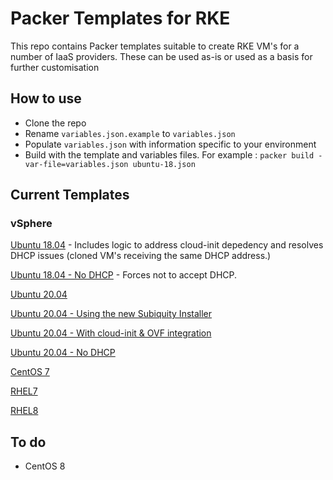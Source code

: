 # Packer Templates for RKE

This repo contains Packer templates suitable to create RKE VM's for a number of IaaS providers. These can be used as-is or used as a basis for further customisation

## How to use

* Clone the repo
* Rename `variables.json.example` to `variables.json`
* Populate `variables.json` with information specific to your environment
* Build with the template and variables files. For example : `packer build -var-file=variables.json ubuntu-18.json` 

## Current Templates

### vSphere

[Ubuntu 18.04](https://github.com/David-VTUK/Rancher-Packer/tree/master/vSphere/ubuntu_1804) - Includes logic to address cloud-init depedency and resolves DHCP issues (cloned VM's receiving the same DHCP address.)

[Ubuntu 18.04 - No DHCP](https://github.com/David-VTUK/Rancher-Packer/tree/master/vSphere/ubuntu_1804_no_dhcp) - Forces not to accept DHCP. 

[Ubuntu 20.04](https://github.com/David-VTUK/Rancher-Packer/tree/master/vSphere/ubuntu_2004)

[Ubuntu 20.04 - Using the new Subiquity Installer](https://github.com/David-VTUK/Rancher-Packer/tree/master/vSphere/ubuntu_2004_subiquity)

[Ubuntu 20.04 - With cloud-init & OVF integration](https://github.com/David-VTUK/Rancher-Packer/tree/master/vSphere/ubuntu_2004_cloud_init_guestinfo)

[Ubuntu 20.04 - No DHCP](https://github.com/David-VTUK/Rancher-Packer/tree/master/vSphere/ubuntu_2004_no_dhcp)

[CentOS 7](https://github.com/David-VTUK/Rancher-Packer/tree/master/vSphere/centos_7)

[RHEL7](https://github.com/David-VTUK/Rancher-Packer/tree/master/vSphere/rhel_7)

[RHEL8](https://github.com/David-VTUK/Rancher-Packer/tree/master/vSphere/rhel_8)


## To do

* CentOS 8
